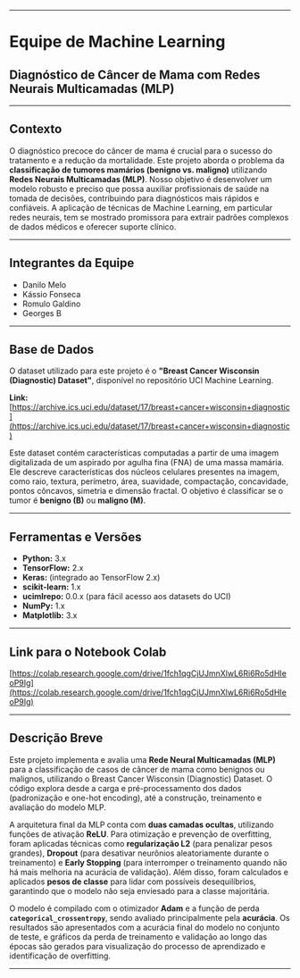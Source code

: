 
---

# Equipe de Machine Learning

## Diagnóstico de Câncer de Mama com Redes Neurais Multicamadas (MLP)

---

## Contexto

O diagnóstico precoce do câncer de mama é crucial para o sucesso do tratamento e a redução da mortalidade. Este projeto aborda o problema da **classificação de tumores mamários (benigno vs. maligno)** utilizando **Redes Neurais Multicamadas (MLP)**. Nosso objetivo é desenvolver um modelo robusto e preciso que possa auxiliar profissionais de saúde na tomada de decisões, contribuindo para diagnósticos mais rápidos e confiáveis. A aplicação de técnicas de Machine Learning, em particular redes neurais, tem se mostrado promissora para extrair padrões complexos de dados médicos e oferecer suporte clínico.

---

## Integrantes da Equipe

- Danilo Melo
- Kássio Fonseca
- Romulo Galdino
- Georges B
---

## Base de Dados

O dataset utilizado para este projeto é o **"Breast Cancer Wisconsin (Diagnostic) Dataset"**, disponível no repositório UCI Machine Learning.

**Link:** [https://archive.ics.uci.edu/dataset/17/breast+cancer+wisconsin+diagnostic](https://archive.ics.uci.edu/dataset/17/breast+cancer+wisconsin+diagnostic)

Este dataset contém características computadas a partir de uma imagem digitalizada de um aspirado por agulha fina (FNA) de uma massa mamária. Ele descreve características dos núcleos celulares presentes na imagem, como raio, textura, perímetro, área, suavidade, compactação, concavidade, pontos côncavos, simetria e dimensão fractal. O objetivo é classificar se o tumor é **benigno (B)** ou **maligno (M)**.

---

## Ferramentas e Versões

- **Python:** 3.x
- **TensorFlow:** 2.x
- **Keras:** (integrado ao TensorFlow 2.x)
- **scikit-learn:** 1.x
- **ucimlrepo:** 0.0.x (para fácil acesso aos datasets do UCI)
- **NumPy:** 1.x
- **Matplotlib:** 3.x

---

## Link para o Notebook Colab

[https://colab.research.google.com/drive/1fch1qgCjUJmnXlwL6Ri6Ro5dHIeoP9Ig](https://colab.research.google.com/drive/1fch1qgCjUJmnXlwL6Ri6Ro5dHIeoP9Ig)

---

## Descrição Breve

Este projeto implementa e avalia uma **Rede Neural Multicamadas (MLP)** para a classificação de casos de câncer de mama como benignos ou malignos, utilizando o Breast Cancer Wisconsin (Diagnostic) Dataset. O código explora desde a carga e pré-processamento dos dados (padronização e one-hot encoding), até a construção, treinamento e avaliação do modelo MLP.

A arquitetura final da MLP conta com **duas camadas ocultas**, utilizando funções de ativação **ReLU**. Para otimização e prevenção de overfitting, foram aplicadas técnicas como **regularização L2** (para penalizar pesos grandes), **Dropout** (para desativar neurônios aleatoriamente durante o treinamento) e **Early Stopping** (para interromper o treinamento quando não há mais melhoria na acurácia de validação). Além disso, foram calculados e aplicados **pesos de classe** para lidar com possíveis desequilíbrios, garantindo que o modelo não seja enviesado para a classe majoritária.

O modelo é compilado com o otimizador **Adam** e a função de perda **`categorical_crossentropy`**, sendo avaliado principalmente pela **acurácia**. Os resultados são apresentados com a acurácia final do modelo no conjunto de teste, e gráficos da perda de treinamento e validação ao longo das épocas são gerados para visualização do processo de aprendizado e identificação de overfitting.

---
